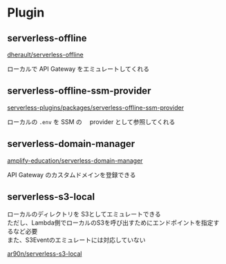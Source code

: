 # Plugin

## serverless-offline

[dherault/serverless-offline](https://github.com/dherault/serverless-offline)

ローカルで API Gateway をエミュレートしてくれる

## serverless-offline-ssm-provider

[serverless-plugins/packages/serverless-offline-ssm-provider](https://github.com/CoorpAcademy/serverless-plugins/tree/master/packages/serverless-offline-ssm-provider)

ローカルの `.env` を SSM の　 provider として参照してくれる

## serverless-domain-manager

[amplify-education/serverless-domain-manager](https://github.com/amplify-education/serverless-domain-manager)

API Gateway のカスタムドメインを登録できる

## serverless-s3-local

ローカルのディレクトリを S3としてエミュレートできる  
ただし、Lambda側でローカルのS3を呼び出すためにエンドポイントを指定するなど必要  
また、S3Eventのエミュレートには対応していない

[ar90n/serverless-s3-local](https://github.com/ar90n/serverless-s3-local)

